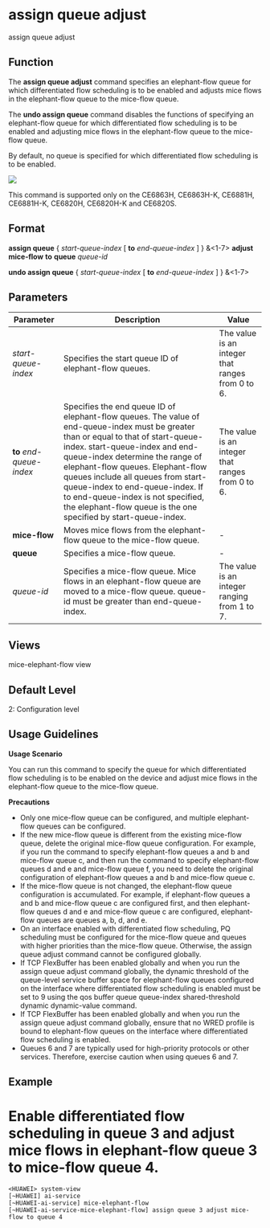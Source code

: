 assign queue adjust
===================

assign queue adjust

Function
--------



The **assign queue adjust** command specifies an elephant-flow queue for which differentiated flow scheduling is to be enabled and adjusts mice flows in the elephant-flow queue to the mice-flow queue.

The **undo assign queue** command disables the functions of specifying an elephant-flow queue for which differentiated flow scheduling is to be enabled and adjusting mice flows in the elephant-flow queue to the mice-flow queue.



By default, no queue is specified for which differentiated flow scheduling is to be enabled.

![](../public_sys-resources/note_3.0-en-us.png) 

This command is supported only on the CE6863H, CE6863H-K, CE6881H, CE6881H-K, CE6820H, CE6820H-K and CE6820S.



Format
------

**assign queue** { *start-queue-index* [ **to** *end-queue-index* ] } &<1-7> **adjust** **mice-flow** **to** **queue** *queue-id*

**undo assign queue** { *start-queue-index* [ **to** *end-queue-index* ] } &<1-7>


Parameters
----------

| Parameter | Description | Value |
| --- | --- | --- |
| *start-queue-index* | Specifies the start queue ID of elephant-flow queues. | The value is an integer that ranges from 0 to 6. |
| **to** *end-queue-index* | Specifies the end queue ID of elephant-flow queues.  The value of end-queue-index must be greater than or equal to that of start-queue-index. start-queue-index and end-queue-index determine the range of elephant-flow queues. Elephant-flow queues include all queues from start-queue-index to end-queue-index.  If to end-queue-index is not specified, the elephant-flow queue is the one specified by start-queue-index. | The value is an integer that ranges from 0 to 6. |
| **mice-flow** | Moves mice flows from the elephant-flow queue to the mice-flow queue. | - |
| **queue** | Specifies a mice-flow queue. | - |
| *queue-id* | Specifies a mice-flow queue.  Mice flows in an elephant-flow queue are moved to a mice-flow queue. queue-id must be greater than end-queue-index. | The value is an integer ranging from 1 to 7. |



Views
-----

mice-elephant-flow view


Default Level
-------------

2: Configuration level


Usage Guidelines
----------------

**Usage Scenario**

You can run this command to specify the queue for which differentiated flow scheduling is to be enabled on the device and adjust mice flows in the elephant-flow queue to the mice-flow queue.

**Precautions**

* Only one mice-flow queue can be configured, and multiple elephant-flow queues can be configured.
* If the new mice-flow queue is different from the existing mice-flow queue, delete the original mice-flow queue configuration. For example, if you run the command to specify elephant-flow queues a and b and mice-flow queue c, and then run the command to specify elephant-flow queues d and e and mice-flow queue f, you need to delete the original configuration of elephant-flow queues a and b and mice-flow queue c.
* If the mice-flow queue is not changed, the elephant-flow queue configuration is accumulated. For example, if elephant-flow queues a and b and mice-flow queue c are configured first, and then elephant-flow queues d and e and mice-flow queue c are configured, elephant-flow queues are queues a, b, d, and e.
* On an interface enabled with differentiated flow scheduling, PQ scheduling must be configured for the mice-flow queue and queues with higher priorities than the mice-flow queue. Otherwise, the assign queue adjust command cannot be configured globally.
* If TCP FlexBuffer has been enabled globally and when you run the assign queue adjust command globally, the dynamic threshold of the queue-level service buffer space for elephant-flow queues configured on the interface where differentiated flow scheduling is enabled must be set to 9 using the qos buffer queue queue-index shared-threshold dynamic dynamic-value command.
* If TCP FlexBuffer has been enabled globally and when you run the assign queue adjust command globally, ensure that no WRED profile is bound to elephant-flow queues on the interface where differentiated flow scheduling is enabled.
* Queues 6 and 7 are typically used for high-priority protocols or other services. Therefore, exercise caution when using queues 6 and 7.

Example
-------

# Enable differentiated flow scheduling in queue 3 and adjust mice flows in elephant-flow queue 3 to mice-flow queue 4.
```
<HUAWEI> system-view
[~HUAWEI] ai-service
[~HUAWEI-ai-service] mice-elephant-flow
[~HUAWEI-ai-service-mice-elephant-flow] assign queue 3 adjust mice-flow to queue 4

```